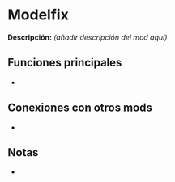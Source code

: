 # Modelfix

**Descripción:** *(añadir descripción del mod aquí)*

## Funciones principales
- 

## Conexiones con otros mods
- 

## Notas
- 
